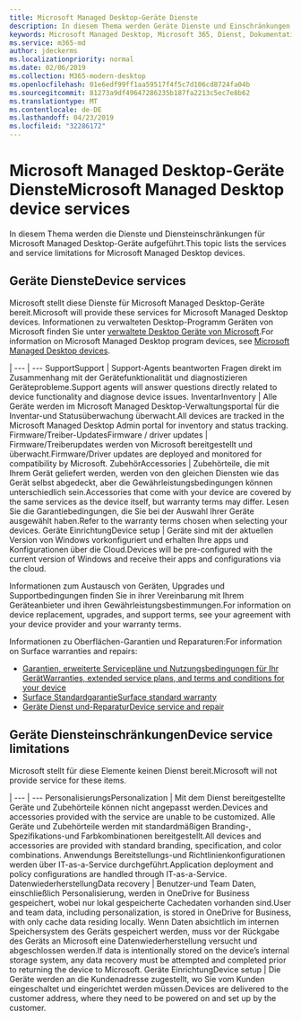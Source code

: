 ```yaml
---
title: Microsoft Managed Desktop-Geräte Dienste
description: In diesem Thema werden Geräte Dienste und Einschränkungen für Microsoft Managed Desktop aufgeführt.
keywords: Microsoft Managed Desktop, Microsoft 365, Dienst, Dokumentation
ms.service: m365-md
author: jdeckerms
ms.localizationpriority: normal
ms.date: 02/06/2019
ms.collection: M365-modern-desktop
ms.openlocfilehash: 01e6edf99ff1aa59517f4f5c7d106cd8724fa04b
ms.sourcegitcommit: 81273a9df49647286235b187fa2213c5ec7e8b62
ms.translationtype: MT
ms.contentlocale: de-DE
ms.lasthandoff: 04/23/2019
ms.locfileid: "32286172"
---
```

# <a name="microsoft-managed-desktop-device-services"></a><span data-ttu-id="7b453-104">Microsoft Managed Desktop-Geräte Dienste</span><span class="sxs-lookup"><span data-stu-id="7b453-104">Microsoft Managed Desktop device services</span></span>

<span data-ttu-id="7b453-105">In diesem Thema werden die Dienste und Diensteinschränkungen für Microsoft Managed Desktop-Geräte aufgeführt.</span><span class="sxs-lookup"><span data-stu-id="7b453-105">This topic lists the services and service limitations for Microsoft Managed Desktop devices.</span></span>

## <a name="device-services"></a><span data-ttu-id="7b453-106">Geräte Dienste</span><span class="sxs-lookup"><span data-stu-id="7b453-106">Device services</span></span>

<span data-ttu-id="7b453-107">Microsoft stellt diese Dienste für Microsoft Managed Desktop-Geräte bereit.</span><span class="sxs-lookup"><span data-stu-id="7b453-107">Microsoft will provide these services for Microsoft Managed Desktop devices.</span></span> <span data-ttu-id="7b453-108">Informationen zu verwalteten Desktop-Programm Geräten von Microsoft finden Sie unter [verwaltete Desktop Geräte von Microsoft](device-list.md).</span><span class="sxs-lookup"><span data-stu-id="7b453-108">For information on Microsoft Managed Desktop program devices, see [Microsoft Managed Desktop devices](device-list.md).</span></span>

 | 
 --- | ---
<span data-ttu-id="7b453-109">Support</span><span class="sxs-lookup"><span data-stu-id="7b453-109">Support</span></span> | <span data-ttu-id="7b453-110">Support-Agents beantworten Fragen direkt im Zusammenhang mit der Gerätefunktionalität und diagnostizieren Geräteprobleme.</span><span class="sxs-lookup"><span data-stu-id="7b453-110">Support agents will answer questions directly related to device functionality and diagnose device issues.</span></span>
<span data-ttu-id="7b453-111">Inventar</span><span class="sxs-lookup"><span data-stu-id="7b453-111">Inventory</span></span> | <span data-ttu-id="7b453-112">Alle Geräte werden im Microsoft Managed Desktop-Verwaltungsportal für die Inventar-und Statusüberwachung überwacht.</span><span class="sxs-lookup"><span data-stu-id="7b453-112">All devices are tracked in the Microsoft Managed Desktop Admin portal for inventory and status tracking.</span></span>
<span data-ttu-id="7b453-113">Firmware/Treiber-Updates</span><span class="sxs-lookup"><span data-stu-id="7b453-113">Firmware / driver updates</span></span> | <span data-ttu-id="7b453-114">Firmware/Treiberupdates werden von Microsoft bereitgestellt und überwacht.</span><span class="sxs-lookup"><span data-stu-id="7b453-114">Firmware/Driver updates are deployed and monitored for compatibility by Microsoft.</span></span> 
<span data-ttu-id="7b453-115">Zubehör</span><span class="sxs-lookup"><span data-stu-id="7b453-115">Accessories</span></span> | <span data-ttu-id="7b453-116">Zubehörteile, die mit Ihrem Gerät geliefert werden, werden von den gleichen Diensten wie das Gerät selbst abgedeckt, aber die Gewährleistungsbedingungen können unterschiedlich sein.</span><span class="sxs-lookup"><span data-stu-id="7b453-116">Accessories that come with your device are covered by the same services as the device itself, but warranty terms may differ.</span></span> <span data-ttu-id="7b453-117">Lesen Sie die Garantiebedingungen, die Sie bei der Auswahl Ihrer Geräte ausgewählt haben.</span><span class="sxs-lookup"><span data-stu-id="7b453-117">Refer to the warranty terms chosen when selecting your devices.</span></span> 
<span data-ttu-id="7b453-118">Geräte Einrichtung</span><span class="sxs-lookup"><span data-stu-id="7b453-118">Device setup</span></span>    | <span data-ttu-id="7b453-119">Geräte sind mit der aktuellen Version von Windows vorkonfiguriert und erhalten Ihre apps und Konfigurationen über die Cloud.</span><span class="sxs-lookup"><span data-stu-id="7b453-119">Devices will be pre-configured with the current version of Windows and receive their apps and configurations via the cloud.</span></span> 

<span data-ttu-id="7b453-120">Informationen zum Austausch von Geräten, Upgrades und Supportbedingungen finden Sie in ihrer Vereinbarung mit Ihrem Geräteanbieter und ihren Gewährleistungsbestimmungen.</span><span class="sxs-lookup"><span data-stu-id="7b453-120">For information on device replacement, upgrades, and support terms, see your agreement with your device provider and your warranty terms.</span></span>

<span data-ttu-id="7b453-121">Informationen zu Oberflächen-Garantien und Reparaturen:</span><span class="sxs-lookup"><span data-stu-id="7b453-121">For information on Surface warranties and repairs:</span></span>
- [<span data-ttu-id="7b453-122">Garantien, erweiterte Servicepläne und Nutzungsbedingungen für Ihr Gerät</span><span class="sxs-lookup"><span data-stu-id="7b453-122">Warranties, extended service plans, and terms and conditions for your device</span></span>](https://support.microsoft.com/help/4040687/info-about-warranties-extended-service-plans-and-terms-conditions)
- [<span data-ttu-id="7b453-123">Surface Standardgarantie</span><span class="sxs-lookup"><span data-stu-id="7b453-123">Surface standard warranty</span></span>](https://support.microsoft.com/help/4036296)
- [<span data-ttu-id="7b453-124">Geräte Dienst und-Reparatur</span><span class="sxs-lookup"><span data-stu-id="7b453-124">Device service and repair</span></span>](https://support.microsoft.com/devices)

## <a name="device-service-limitations"></a><span data-ttu-id="7b453-125">Geräte Diensteinschränkungen</span><span class="sxs-lookup"><span data-stu-id="7b453-125">Device service limitations</span></span>

<span data-ttu-id="7b453-126">Microsoft stellt für diese Elemente keinen Dienst bereit.</span><span class="sxs-lookup"><span data-stu-id="7b453-126">Microsoft will not provide service for these items.</span></span>

 | 
 --- | ---
<span data-ttu-id="7b453-127">Personalisierungs</span><span class="sxs-lookup"><span data-stu-id="7b453-127">Personalization</span></span> | <span data-ttu-id="7b453-128">Mit dem Dienst bereitgestellte Geräte und Zubehörteile können nicht angepasst werden.</span><span class="sxs-lookup"><span data-stu-id="7b453-128">Devices and accessories provided with the service are unable to be customized.</span></span> <span data-ttu-id="7b453-129">Alle Geräte und Zubehörteile werden mit standardmäßigen Branding-, Spezifikations-und Farbkombinationen bereitgestellt.</span><span class="sxs-lookup"><span data-stu-id="7b453-129">All devices and accessories are provided with standard branding, specification, and color combinations.</span></span> <span data-ttu-id="7b453-130">Anwendungs Bereitstellungs-und Richtlinienkonfigurationen werden über IT-as-a-Service durchgeführt.</span><span class="sxs-lookup"><span data-stu-id="7b453-130">Application deployment and policy configurations are handled through IT-as-a-Service.</span></span>
<span data-ttu-id="7b453-131">Datenwiederherstellung</span><span class="sxs-lookup"><span data-stu-id="7b453-131">Data recovery</span></span> | <span data-ttu-id="7b453-132">Benutzer-und Team Daten, einschließlich Personalisierung, werden in OneDrive for Business gespeichert, wobei nur lokal gespeicherte Cachedaten vorhanden sind.</span><span class="sxs-lookup"><span data-stu-id="7b453-132">User and team data, including personalization, is stored in OneDrive for Business, with only cache data residing locally.</span></span> <span data-ttu-id="7b453-133">Wenn Daten absichtlich im internen Speichersystem des Geräts gespeichert werden, muss vor der Rückgabe des Geräts an Microsoft eine Datenwiederherstellung versucht und abgeschlossen werden.</span><span class="sxs-lookup"><span data-stu-id="7b453-133">If data is intentionally stored on the device’s internal storage system, any data recovery must be attempted and completed prior to returning the device to Microsoft.</span></span>
<span data-ttu-id="7b453-134">Geräte Einrichtung</span><span class="sxs-lookup"><span data-stu-id="7b453-134">Device setup</span></span> | <span data-ttu-id="7b453-135">Die Geräte werden an die Kundenadresse zugestellt, wo Sie vom Kunden eingeschaltet und eingerichtet werden müssen.</span><span class="sxs-lookup"><span data-stu-id="7b453-135">Devices are delivered to the customer address, where they need to be powered on and set up by the customer.</span></span>
